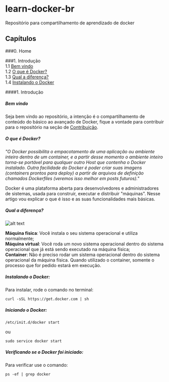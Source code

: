 # learn-docker-br
Repositório para compartilhamento de aprendizado de docker

## Capítulos  

###0. Home  

###1. Introdução  
1.1 [Bem vindo](chapters/01-introducao/01a-welcome.md)  
1.2 [O que é Docker?](chapters/01-introducao/01b-oque-e.md)  
1.3 [Qual a diferença?](chapters/01-introducao/01c-qual-a-diferenca.md)  
1.4 [Instalando o Docker](chapters/01-introducao/01d-instalacao.md)  


####1. Introdução  
##### Bem vindo  
Seja bem vindo ao repositório, a intenção é o compartilhamento de conteúdo do básico ao avançado de Docker, fique a vontade para contribuir para o repositório na seção de [Contribuição](link_de_contribuinting.md).  

##### O que é Docker?  
*"O Docker possibilita o empacotamento de uma aplicação ou ambiente inteiro dentro de um container, e a partir desse momento o ambiente inteiro torna-se portável para qualquer outro Host que contenha o Docker instalado. Outra facilidade do Docker é poder criar suas imagens (containers prontos para deploy) a partir de arquivos de definição chamados Dockerfiles (veremos isso melhor em posts futuros)."*
  
Docker é uma plataforma aberta para desenvolvedores e administradores de sistemas, usada para construir, executar e distribuir "máquinas". Nesse artigo vou explicar o que é isso e as suas funcionalidades mais básicas.

##### Qual a diferença?  
![alt text](http://www.rightscale.com/blog/sites/default/files/docker-containers-vms.png "Diferença entre uma máquina virtual e um container")

**Máquina física**: Você instala o seu sistema operacional e utiliza normalmente;  
**Máquina virtual**: Você roda um novo sistema operacional dentro do sistema operacional que já está sendo executado na máquina física;  
**Container**: Não é preciso rodar um sistema operacional dentro do sistema operacional da máquina física. Quando utilizado o container, somente o processo que for pedido estará em execução.  

##### Instalando o Docker:  
Para instalar, rode o comando no terminal:  
```{r, engine='bash', count_lines}
curl -sSL https://get.docker.com | sh
```

##### Iniciando o Docker:  
```{r, engine='bash', count_lines}
/etc/init.d/docker start
```
ou  

```{r, engine='bash', count_lines}
sudo service docker start
```

##### Verificando se o Docker foi iniciado:  
Para verificar use o comando:  
```{r, engine='bash', count_lines}
ps -ef | grep docker
```
